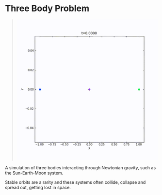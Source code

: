# Three Body Problem

> ![demo gif](https://github.com/anmv921/three-body-problem/blob/main/out.gif)

A simulation of three bodies interacting through Newtonian gravity, such as the Sun-Earth-Moon system.

Stable orbits are a rarity and these systems often collide, collapse and spread out, getting lost in space.

